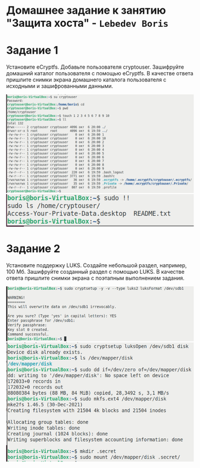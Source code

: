 # Домашнее задание к занятию "Защита хоста" - `Lebedev Boris`

# Задание 1
Установите eCryptfs.
Добавьте пользователя cryptouser.
Зашифруйте домашний каталог пользователя с помощью eCryptfs.
В качестве ответа пришлите снимки экрана домашнего каталога пользователя с исходными и зашифрованными данными.

![alt text](https://github.com/bris91/13-02/blob/f0841c0a87e1be68eddc12e20c40053d8fa4541d/1.png)
![alt text](https://github.com/bris91/13-02/blob/f0841c0a87e1be68eddc12e20c40053d8fa4541d/1.1.png)



# Задание 2
Установите поддержку LUKS.
Создайте небольшой раздел, например, 100 Мб.
Зашифруйте созданный раздел с помощью LUKS.
В качестве ответа пришлите снимки экрана с поэтапным выполнением задания.

![alt text](https://github.com/bris91/13-02/blob/f0841c0a87e1be68eddc12e20c40053d8fa4541d/2.png)
![alt text](https://github.com/bris91/13-02/blob/f0841c0a87e1be68eddc12e20c40053d8fa4541d/2.1.png)
